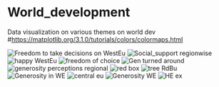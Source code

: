 # World_development
Data visualization on various themes on world dev
#https://matplotlib.org/3.1.0/tutorials/colors/colormaps.html


![Freedom to take decisions on WestEu](https://user-images.githubusercontent.com/47668423/95775814-62c27800-0cc3-11eb-8b73-1f7d229cbebb.png)
![Social_support regionwise](https://user-images.githubusercontent.com/47668423/95775823-6a821c80-0cc3-11eb-9acb-81cf8e2a4c0c.png)
![happy WestEu](https://user-images.githubusercontent.com/47668423/95775835-71109400-0cc3-11eb-9430-51e0fa85a632.png)
![freedom of choice](https://user-images.githubusercontent.com/47668423/95775840-74a41b00-0cc3-11eb-86f0-b646fe4ac5b7.png)
![Gen turned around](https://user-images.githubusercontent.com/47668423/95775844-7837a200-0cc3-11eb-8efa-503ef1e12cbf.png)
![generosity perceptions regional](https://user-images.githubusercontent.com/47668423/95775852-7e2d8300-0cc3-11eb-8b76-5b1c2620f200.png)
![red box](https://user-images.githubusercontent.com/47668423/95778892-54775a80-0cc9-11eb-9b3c-226836530399.png)
![tree RdBu](https://user-images.githubusercontent.com/47668423/95838838-8ed10e00-0d42-11eb-948c-c8fedb0ed2fc.png)
![Generosity in WE](https://user-images.githubusercontent.com/47668423/95844293-0a35be00-0d49-11eb-9c86-984a251b5eb2.png)
![central eu](https://user-images.githubusercontent.com/47668423/95844329-16ba1680-0d49-11eb-84b4-0b72b44a24a2.png)
![Generosity WE](https://user-images.githubusercontent.com/47668423/95847269-cba20280-0d4c-11eb-8a30-544e10d4d002.png)
![HE ex](https://user-images.githubusercontent.com/47668423/95847292-d2307a00-0d4c-11eb-97f5-4b9754320b6e.png)






